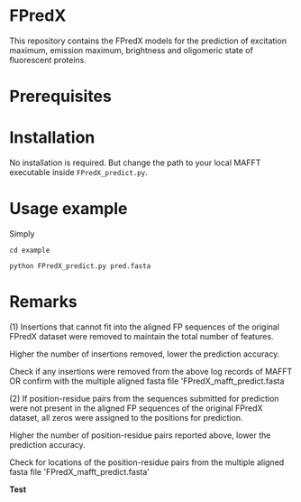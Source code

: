 # FPredX

This repository contains the FPredX models for the prediction of excitation maximum, emission maximum, brightness and oligomeric state of fluorescent proteins.

# Prerequisites

# Installation
No installation is required.
But change the path to your local MAFFT executable inside `FPredX_predict.py`.

# Usage example
Simply

`cd example`

`python FPredX_predict.py pred.fasta`

# Remarks

(1) Insertions that cannot fit into the aligned FP sequences of the original FPredX dataset were removed to maintain the total number of features.

Higher the number of insertions removed, lower the prediction accuracy.

Check if any insertions were removed from the above log records of MAFFT OR confirm with the multiple aligned fasta file 'FPredX_mafft_predict.fasta

(2) If position-residue pairs from the sequences submitted for prediction were not present in the aligned FP sequences of the original FPredX dataset, all zeros were assigned to the positions for prediction.

Higher the number of position-residue pairs reported above, lower the prediction accuracy.

Check for locations of the position-residue pairs from the multiple aligned fasta file 'FPredX_mafft_predict.fasta'

**Test**

